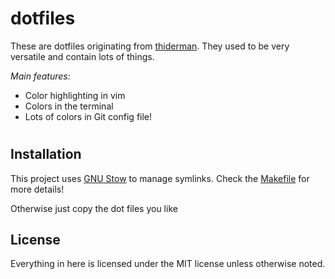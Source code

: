 # dotfiles 

These are dotfiles originating
from [thiderman](https://github.com/thiderman). They used to be very
versatile and contain lots of things.


*Main features:*

* Color highlighting in vim
* Colors in the terminal
* Lots of colors in Git config file!
#
## Installation

This project
uses [GNU Stow](https://www.gnu.org/software/stow/ "Stow") to manage
symlinks. Check the [Makefile](Makefile) for more details!

Otherwise just copy the dot files you like

## License

Everything in here is licensed under the MIT license unless otherwise noted.

